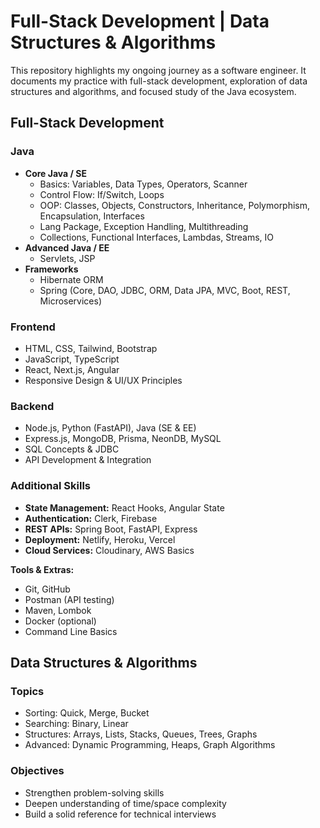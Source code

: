 # **Full-Stack Development | Data Structures & Algorithms**

This repository highlights my ongoing journey as a software engineer. It documents my practice with full-stack development, exploration of data structures and algorithms, and focused study of the Java ecosystem.

## **Full-Stack Development**

### **Java**
- **Core Java / SE**  
  - Basics: Variables, Data Types, Operators, Scanner  
  - Control Flow: If/Switch, Loops  
  - OOP: Classes, Objects, Constructors, Inheritance, Polymorphism, Encapsulation, Interfaces  
  - Lang Package, Exception Handling, Multithreading  
  - Collections, Functional Interfaces, Lambdas, Streams, IO  
- **Advanced Java / EE**  
  - Servlets, JSP  
- **Frameworks**  
  - Hibernate ORM  
  - Spring (Core, DAO, JDBC, ORM, Data JPA, MVC, Boot, REST, Microservices) 

### **Frontend**
- HTML, CSS, Tailwind, Bootstrap  
- JavaScript, TypeScript  
- React, Next.js, Angular  
- Responsive Design & UI/UX Principles  

### **Backend**
- Node.js, Python (FastAPI), Java (SE & EE)  
- Express.js, MongoDB, Prisma, NeonDB, MySQL  
- SQL Concepts & JDBC  
- API Development & Integration  

### Additional Skills
- **State Management:** React Hooks, Angular State  
- **Authentication:** Clerk, Firebase  
- **REST APIs:** Spring Boot, FastAPI, Express  
- **Deployment:** Netlify, Heroku, Vercel  
- **Cloud Services:** Cloudinary, AWS Basics  

**Tools & Extras:**  
- Git, GitHub  
- Postman (API testing)  
- Maven, Lombok  
- Docker (optional)  
- Command Line Basics  

## **Data Structures & Algorithms**

### **Topics**
- Sorting: Quick, Merge, Bucket  
- Searching: Binary, Linear  
- Structures: Arrays, Lists, Stacks, Queues, Trees, Graphs  
- Advanced: Dynamic Programming, Heaps, Graph Algorithms  

### **Objectives**
- Strengthen problem-solving skills  
- Deepen understanding of time/space complexity  
- Build a solid reference for technical interviews  

